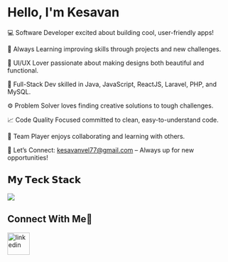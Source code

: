 # Hello, I'm Kesavan

💻 Software Developer excited about building cool, user-friendly apps!

🌱 Always Learning improving skills through projects and new challenges.

🎨 UI/UX Lover passionate about making designs both beautiful and functional.

🔧 Full-Stack Dev skilled in Java, JavaScript, ReactJS, Laravel, PHP, and MySQL.

⚙️ Problem Solver loves finding creative solutions to tough challenges.

📈 Code Quality Focused committed to clean, easy-to-understand code.

🤝 Team Player enjoys collaborating and learning with others.

📧 Let’s Connect: kesavanvel77@gmail.com – Always up for new opportunities!

## 𝗠𝘆 𝗧𝗲𝗰𝗸 𝗦𝘁𝗮𝗰𝗸

<p>
  <a href="https://skillicons.dev">
    <img src="https://skillicons.dev/icons?i=java,js,ts,py,php,mysql,html,css,jquery,bootstrap,react,materialui,laravel,postman,git,github,linux,figma,ps,ai,vscode&perline=11" />
  </a>
</p>

## Connect With Me🤝

<!--icons and links-->
<p>
<a href="https://www.linkedin.com/in/kesavan77/" target="blank"><img align="center" src="https://user-images.githubusercontent.com/88904952/234979284-68c11d7f-1acc-4f0c-ac78-044e1037d7b0.png" alt="linkedin" height="50" width="50" /></a>
</p>

